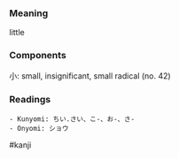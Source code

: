 ### Meaning

little

### Components

小: small, insignificant, small radical (no. 42)

### Readings

```
- Kunyomi: ちい.さい、こ-、お-、さ-
- Onyomi: ショウ
```

#kanji